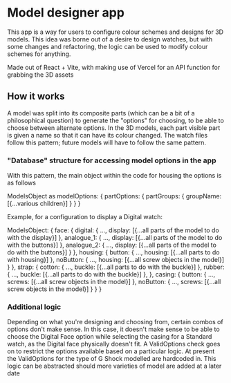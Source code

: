 # Model designer app
This app is a way for users to configure colour schemes and designs for 3D models. This idea was borne out of a desire to design watches, but with some changes and refactoring, the logic can be used to modify colour schemes for anything.

Made out of React + Vite, with making use of Vercel for an API function for grabbing the 3D assets

## How it works
A model was split into its composite parts (which can be a bit of a philosophical question) to generate the "options" for choosing, to be able to choose between alternate options. In the 3D models, each part visible part is given a name so that it can have its colour changed. The watch files follow this pattern; future models will have to follow the same pattern.

### "Database" structure for accessing model options in the app
With this pattern, the main object within the code for housing the options is as follows

ModelsObject as modelOptions: {
  partOptions: {
    partGroups: {
      groupName: [{...various children}]
    }
  }
}

Example, for a configuration to display a Digital watch:

ModelsObject: {
  face: {
    digital: {
      ...,
      display: [{...all parts of the model to do with the display}]
    },
    analogue_1: {
      ...,
      display: [{...all parts of the model to do with the buttons}]
    },
    analogue_2: {
      ...,
      display: [{...all parts of the model to do with the buttons}]
    }
  },
  housing: {
    button: {
      ...,
      housing: [{...all parts to do with housing}]
    },
    noButton: {
      ...,
      housing: [{...all screw objects in the model}]
    }
  },
  strap: {
    cotton: {
      ...,
      buckle: [{...all parts to do with the buckle}]
    },
    rubber: {
      ...,
      buckle: [{...all parts to do with the buckle}]
    },
  },
  casing: {
    button: {
      ...,
      screws: [{...all screw objects in the model}]
    },
    noButton: {
      ...,
      screws: [{...all screw objects in the model}]
    }
  }
}

### Additional logic
Depending on what you're designing and choosing from, certain combos of options don't make sense. In this case, it doesn't make sense to be able to choose the Digital Face option while selecting the casing for a Standard watch, as the Digital face physically doesn't fit. A ValidOptions check goes on to restrict the options available based on a particular logic. At present the ValidOptions for the type of G Shock modelled are hardcoded in. This logic can be abstracted should more varieties of model are added at a later date